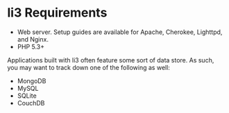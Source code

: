# li3 Requirements

 * Web server. Setup guides are available for Apache, Cherokee, Lighttpd, and Nginx.
 * PHP 5.3+

Applications built with li3 often feature some sort of data store. As such, you may want to track down one of the following as well:

 * MongoDB
 * MySQL
 * SQLite
 * CouchDB